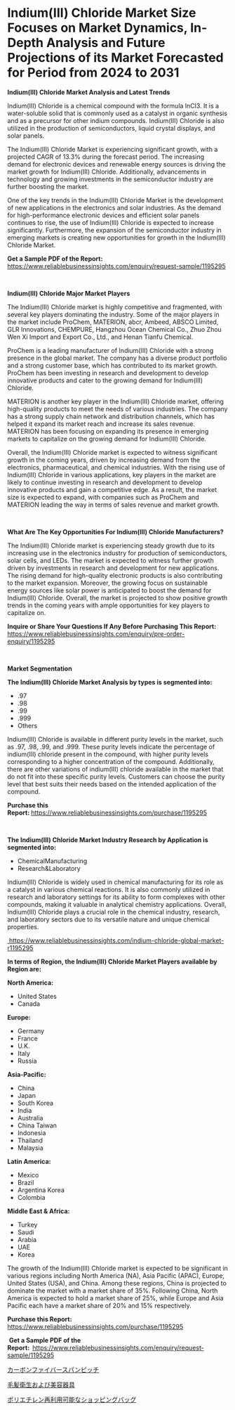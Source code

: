 <p><h1>Indium(III) Chloride Market Size Focuses on Market Dynamics, In-Depth Analysis and Future Projections of its Market Forecasted for Period from 2024 to 2031</h1></p><p><strong>Indium(III) Chloride Market Analysis and Latest Trends</strong></p>
<p><p>Indium(III) Chloride is a chemical compound with the formula InCl3. It is a water-soluble solid that is commonly used as a catalyst in organic synthesis and as a precursor for other indium compounds. Indium(III) Chloride is also utilized in the production of semiconductors, liquid crystal displays, and solar panels.</p><p>The Indium(III) Chloride Market is experiencing significant growth, with a projected CAGR of 13.3% during the forecast period. The increasing demand for electronic devices and renewable energy sources is driving the market growth for Indium(III) Chloride. Additionally, advancements in technology and growing investments in the semiconductor industry are further boosting the market.</p><p>One of the key trends in the Indium(III) Chloride Market is the development of new applications in the electronics and solar industries. As the demand for high-performance electronic devices and efficient solar panels continues to rise, the use of Indium(III) Chloride is expected to increase significantly. Furthermore, the expansion of the semiconductor industry in emerging markets is creating new opportunities for growth in the Indium(III) Chloride Market.</p></p>
<p><strong>Get a Sample PDF of the Report:&nbsp;</strong> <a href="https://www.reliablebusinessinsights.com/enquiry/request-sample/1195295">https://www.reliablebusinessinsights.com/enquiry/request-sample/1195295</a></p>
<p>&nbsp;</p>
<p><strong>Indium(III) Chloride Major Market Players</strong></p>
<p><p>The Indium(III) Chloride market is highly competitive and fragmented, with several key players dominating the industry. Some of the major players in the market include ProChem, MATERION, abcr, Ambeed, ABSCO Limited, GLR Innovations, CHEMPURE, Hangzhou Ocean Chemical Co., Zhuo Zhou Wen Xi Import and Export Co., Ltd., and Henan Tianfu Chemical.</p><p>ProChem is a leading manufacturer of Indium(III) Chloride with a strong presence in the global market. The company has a diverse product portfolio and a strong customer base, which has contributed to its market growth. ProChem has been investing in research and development to develop innovative products and cater to the growing demand for Indium(III) Chloride.</p><p>MATERION is another key player in the Indium(III) Chloride market, offering high-quality products to meet the needs of various industries. The company has a strong supply chain network and distribution channels, which has helped it expand its market reach and increase its sales revenue. MATERION has been focusing on expanding its presence in emerging markets to capitalize on the growing demand for Indium(III) Chloride.</p><p>Overall, the Indium(III) Chloride market is expected to witness significant growth in the coming years, driven by increasing demand from the electronics, pharmaceutical, and chemical industries. With the rising use of Indium(III) Chloride in various applications, key players in the market are likely to continue investing in research and development to develop innovative products and gain a competitive edge. As a result, the market size is expected to expand, with companies such as ProChem and MATERION leading the way in terms of sales revenue and market growth.</p></p>
<p>&nbsp;</p>
<p><strong>What Are The Key Opportunities For Indium(III) Chloride Manufacturers?</strong></p>
<p><p>The Indium(III) Chloride market is experiencing steady growth due to its increasing use in the electronics industry for production of semiconductors, solar cells, and LEDs. The market is expected to witness further growth driven by investments in research and development for new applications. The rising demand for high-quality electronic products is also contributing to the market expansion. Moreover, the growing focus on sustainable energy sources like solar power is anticipated to boost the demand for Indium(III) Chloride. Overall, the market is projected to show positive growth trends in the coming years with ample opportunities for key players to capitalize on.</p></p>
<p><strong>Inquire or Share Your Questions If Any Before Purchasing This Report:</strong> <a href="https://www.reliablebusinessinsights.com/enquiry/pre-order-enquiry/1195295">https://www.reliablebusinessinsights.com/enquiry/pre-order-enquiry/1195295</a></p>
<p>&nbsp;</p>
<p><strong>Market Segmentation</strong></p>
<p><strong>The Indium(III) Chloride Market Analysis by types is segmented into:</strong></p>
<p><ul><li>.97</li><li>.98</li><li>.99</li><li>.999</li><li>Others</li></ul></p>
<p><p>Indium(III) Chloride is available in different purity levels in the market, such as .97, .98, .99, and .999. These purity levels indicate the percentage of indium(III) chloride present in the compound, with higher purity levels corresponding to a higher concentration of the compound. Additionally, there are other variations of indium(III) chloride available in the market that do not fit into these specific purity levels. Customers can choose the purity level that best suits their needs based on the intended application of the compound.</p></p>
<p><strong>Purchase this Report:&nbsp;</strong><a href="https://www.reliablebusinessinsights.com/purchase/1195295">https://www.reliablebusinessinsights.com/purchase/1195295</a></p>
<p>&nbsp;</p>
<p><strong>The Indium(III) Chloride Market Industry Research by Application is segmented into:</strong></p>
<p><ul><li>ChemicalManufacturing</li><li>Research&Laboratory</li></ul></p>
<p><p>Indium(III) Chloride is widely used in chemical manufacturing for its role as a catalyst in various chemical reactions. It is also commonly utilized in research and laboratory settings for its ability to form complexes with other compounds, making it valuable in analytical chemistry applications. Overall, Indium(III) Chloride plays a crucial role in the chemical industry, research, and laboratory sectors due to its versatile nature and unique chemical properties.</p></p>
<p><a href="https://www.reliablebusinessinsights.com/indium-chloride-global-market-r1195295">&nbsp;https://www.reliablebusinessinsights.com/indium-chloride-global-market-r1195295</a></p>
<p><strong>In terms of Region, the Indium(III) Chloride Market Players available by Region are:</strong></p>
<p>
    <p> <strong> North America: </strong>
        <ul>
            <li>United States</li>
            <li>Canada</li>
        </ul>
        </p> 
    <p> <strong> Europe: </strong>
        <ul>
            <li>Germany</li>
            <li>France</li>
            <li>U.K.</li>
            <li>Italy</li>
            <li>Russia</li>
        </ul>
        </p> 
    <p> <strong> Asia-Pacific: </strong>
        <ul>
            <li>China</li>
            <li>Japan</li>
            <li>South Korea</li>
            <li>India</li>
            <li>Australia</li>
            <li>China Taiwan</li>
            <li>Indonesia</li>
            <li>Thailand</li>
            <li>Malaysia</li>
        </ul>
        </p> 
    <p> <strong> Latin America: </strong>
        <ul>
            <li>Mexico</li>
            <li>Brazil</li>
            <li>Argentina Korea</li>
            <li>Colombia</li>
        </ul>
        </p> 
    <p> <strong> Middle East & Africa: </strong>
        <ul>
            <li>Turkey</li>
            <li>Saudi</li>
            <li>Arabia</li>
            <li>UAE</li>
            <li>Korea</li>
        </ul>
    </p>
    </p>
<p><p>The growth of the Indium(III) Chloride market is expected to be significant in various regions including North America (NA), Asia Pacific (APAC), Europe, United States (USA), and China. Among these regions, China is projected to dominate the market with a market share of 35%. Following China, North America is expected to hold a market share of 25%, while Europe and Asia Pacific each have a market share of 20% and 15% respectively.</p></p>
<p><strong>Purchase this Report: </strong><a href="https://www.reliablebusinessinsights.com/purchase/1195295">https://www.reliablebusinessinsights.com/purchase/1195295</a></p>
<p>&nbsp;<strong>Get a Sample PDF of the Report:&nbsp;&nbsp;</strong><a href="https://www.reliablebusinessinsights.com/enquiry/request-sample/1195295">https://www.reliablebusinessinsights.com/enquiry/request-sample/1195295</a></p>
<p><strong></strong></p>
<p><p><a href="https://medium.com/@attyourniture/%E3%82%AB%E3%83%BC%E3%83%9C%E3%83%B3%E3%83%95%E3%82%A1%E3%82%A4%E3%83%90%E3%83%BC%E3%82%B9%E3%83%91%E3%83%B3%E3%83%94%E3%83%83%E3%83%81%E3%81%AE%E5%B8%82%E5%A0%B4%E5%8B%95%E5%90%91%E3%81%A8%E5%B8%82%E5%A0%B4%E5%88%86%E6%9E%90%E3%81%AF-2024%E5%B9%B4%E3%81%8B%E3%82%892031%E5%B9%B4%E3%81%BE%E3%81%A7%E3%81%AE%E6%9C%9F%E9%96%93%E3%81%AB%E4%BA%88%E6%B8%AC%E3%81%95%E3%82%8C%E3%81%A6%E3%81%84%E3%81%BE%E3%81%99-9b718fb15933">カーボンファイバースパンピッチ</a></p><p><a href="https://github.com/moulafa/Market-Research-Report-List-1/blob/main/666115591111.md">毛髪衛生および美容器具</a></p><p><a href="https://github.com/SantosDicki04/Market-Research-Report-List-1/blob/main/179564791112.md">ポリエチレン再利用可能なショッピングバッグ</a></p></p>
